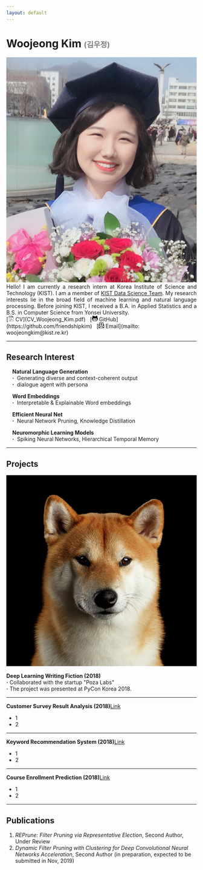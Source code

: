 ```yaml
---
layout: default
---
```


<h1> Woojeong Kim <span style="color:gray;font-size:0.7em">(김우정)</span></h1>

<img class="profile-picture" src="./asset/profile_2.jpg">

<div style="text-align: justify"> Hello! I am currently a research intern at Korea Institute of Science and Technology (KIST). I am a member of <a href="https://kdst.tistory.com/">KIST Data Science Team</a>. My research interests lie in the broad field of machine learning and natural language processing. Before joining KIST, I received a B.A. in Applied Statistics and a B.S. in Computer Science from Yonsei University.</div>
[<img class="icon" src="pdf-icon-gray20.png" width="15px" height="15px"> CV](CV_Woojeong_Kim.pdf)&nbsp;&nbsp;
[<img class="icon" src="asset/git-icon.jpg" width="15px" height="15px"> GitHub](https://github.com/friendshipkim)&nbsp;&nbsp;
[<img class="icon" src="asset/email-icon.png" width="15px" height="15px"> Email](mailto: woojeongkim@kist.re.kr)
<br>

---

## Research Interest
&nbsp;&nbsp;&nbsp;&nbsp;**Natural Language Generation**<br>
&nbsp;&nbsp;&nbsp;&nbsp;**·**&nbsp;&nbsp;Generating diverse and context-coherent output<br>
&nbsp;&nbsp;&nbsp;&nbsp;**·**&nbsp;&nbsp;dialogue agent with persona<br>

&nbsp;&nbsp;&nbsp;&nbsp;**Word Embeddings**<br>
&nbsp;&nbsp;&nbsp;&nbsp;**·**&nbsp;&nbsp;Interpretable & Explainable Word embeddings<br>

&nbsp;&nbsp;&nbsp;&nbsp;**Efficient Neural Net**<br>
&nbsp;&nbsp;&nbsp;&nbsp;**·**&nbsp;&nbsp;Neural Network Pruning, Knowledge Distillation<br>

&nbsp;&nbsp;&nbsp;&nbsp;**Neuromorphic Learning Models**<br>
&nbsp;&nbsp;&nbsp;&nbsp;**·**&nbsp;&nbsp;Spiking Neural Networks, Hierarchical Temporal Memory<br>

---

## Projects
<a href="/project/fiction.html"><img class="thumbnail" src="shiba.jpg"></a>

**Deep Learning Writing Fiction (2018)**<br>
**·** Collaborated with the startup "Poza Labs" <br>
**·** The project was presented at PyCon Korea 2018.

---

**Customer Survey Result Analysis (2018)**[Link](/project/customer_survey.html)
- 1
- 2

---

**Keyword Recommendation System (2018)**[Link](/project/keyword_recommendation.html)
- 1
- 2

---

**Course Enrollment Prediction (2018)**[Link](/project/course_enrollment.html)
- 1
- 2

---

## Publications

1. *REPrune: Filter Pruning via Representative Election*, Second Author, Under Review
2. *Dynamic Filter Pruning with Clustering for Deep Convolutional Neural Networks Acceleration*, Second Author (in preparation, expected to be submitted in Nov, 2019)
